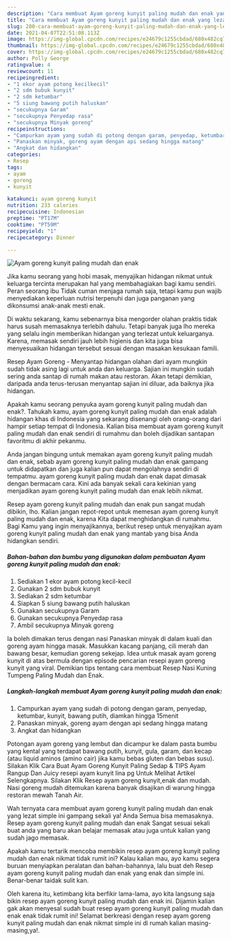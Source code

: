 ```yaml
---
description: "Cara membuat Ayam goreng kunyit paling mudah dan enak yang lezat Untuk Jualan"
title: "Cara membuat Ayam goreng kunyit paling mudah dan enak yang lezat Untuk Jualan"
slug: 280-cara-membuat-ayam-goreng-kunyit-paling-mudah-dan-enak-yang-lezat-untuk-jualan
date: 2021-04-07T22:51:08.113Z
image: https://img-global.cpcdn.com/recipes/e24679c1255cbdad/680x482cq70/ayam-goreng-kunyit-paling-mudah-dan-enak-foto-resep-utama.jpg
thumbnail: https://img-global.cpcdn.com/recipes/e24679c1255cbdad/680x482cq70/ayam-goreng-kunyit-paling-mudah-dan-enak-foto-resep-utama.jpg
cover: https://img-global.cpcdn.com/recipes/e24679c1255cbdad/680x482cq70/ayam-goreng-kunyit-paling-mudah-dan-enak-foto-resep-utama.jpg
author: Polly George
ratingvalue: 4
reviewcount: 11
recipeingredient:
- "1 ekor ayam potong kecilkecil"
- "2 sdm bubuk kunyit"
- "2 sdm ketumbar"
- "5 siung bawang putih haluskan"
- "secukupnya Garam"
- "secukupnya Penyedap rasa"
- "secukupnya Minyak goreng"
recipeinstructions:
- "Campurkan ayam yang sudah di potong dengan garam, penyedap, ketumbar, kunyit, bawang putih, diamkan hingga 15menit"
- "Panaskan minyak, goreng ayam dengan api sedang hingga matang"
- "Angkat dan hidangkan"
categories:
- Resep
tags:
- ayam
- goreng
- kunyit

katakunci: ayam goreng kunyit 
nutrition: 233 calories
recipecuisine: Indonesian
preptime: "PT17M"
cooktime: "PT59M"
recipeyield: "1"
recipecategory: Dinner

---
```



![Ayam goreng kunyit paling mudah dan enak](https://img-global.cpcdn.com/recipes/e24679c1255cbdad/680x482cq70/ayam-goreng-kunyit-paling-mudah-dan-enak-foto-resep-utama.jpg)

Jika kamu seorang yang hobi masak, menyajikan hidangan nikmat untuk keluarga tercinta merupakan hal yang membahagiakan bagi kamu sendiri. Peran seorang ibu Tidak cuman menjaga rumah saja, tetapi kamu pun wajib menyediakan keperluan nutrisi terpenuhi dan juga panganan yang dikonsumsi anak-anak mesti enak.

Di waktu  sekarang, kamu sebenarnya bisa mengorder olahan praktis tidak harus susah memasaknya terlebih dahulu. Tetapi banyak juga lho mereka yang selalu ingin memberikan hidangan yang terlezat untuk keluarganya. Karena, memasak sendiri jauh lebih higienis dan kita juga bisa menyesuaikan hidangan tersebut sesuai dengan masakan kesukaan famili. 

Resep Ayam Goreng - Menyantap hidangan olahan dari ayam mungkin sudah tidak asing lagi untuk anda dan keluarga. Sajian ini mungkin sudah sering anda santap di rumah makan atau restoran. Akan tetapi demikian, daripada anda terus-terusan menyantap sajian ini diluar, ada baiknya jika hidangan.

Apakah kamu seorang penyuka ayam goreng kunyit paling mudah dan enak?. Tahukah kamu, ayam goreng kunyit paling mudah dan enak adalah hidangan khas di Indonesia yang sekarang disenangi oleh orang-orang dari hampir setiap tempat di Indonesia. Kalian bisa membuat ayam goreng kunyit paling mudah dan enak sendiri di rumahmu dan boleh dijadikan santapan favoritmu di akhir pekanmu.

Anda jangan bingung untuk memakan ayam goreng kunyit paling mudah dan enak, sebab ayam goreng kunyit paling mudah dan enak gampang untuk didapatkan dan juga kalian pun dapat mengolahnya sendiri di tempatmu. ayam goreng kunyit paling mudah dan enak dapat dimasak dengan bermacam cara. Kini ada banyak sekali cara kekinian yang menjadikan ayam goreng kunyit paling mudah dan enak lebih nikmat.

Resep ayam goreng kunyit paling mudah dan enak pun sangat mudah dibikin, lho. Kalian jangan repot-repot untuk memesan ayam goreng kunyit paling mudah dan enak, karena Kita dapat menghidangkan di rumahmu. Bagi Kamu yang ingin menyajikannya, berikut resep untuk menyajikan ayam goreng kunyit paling mudah dan enak yang mantab yang bisa Anda hidangkan sendiri.

<!--inarticleads1-->

##### Bahan-bahan dan bumbu yang digunakan dalam pembuatan Ayam goreng kunyit paling mudah dan enak:

1. Sediakan 1 ekor ayam potong kecil-kecil
1. Gunakan 2 sdm bubuk kunyit
1. Sediakan 2 sdm ketumbar
1. Siapkan 5 siung bawang putih haluskan
1. Gunakan secukupnya Garam
1. Gunakan secukupnya Penyedap rasa
1. Ambil secukupnya Minyak goreng


Ia boleh dimakan terus dengan nasi Panaskan minyak di dalam kuali dan goreng ayam hingga masak. Masukkan kacang panjang, cili merah dan bawang besar, kemudian goreng sekejap. Idea untuk masak ayam goreng kunyit di atas bermula dengan episode pencarian resepi ayam goreng kunyit yang viral. Demikian tips tentang cara membuat Resep Nasi Kuning Tumpeng Paling Mudah dan Enak. 

<!--inarticleads2-->

##### Langkah-langkah membuat Ayam goreng kunyit paling mudah dan enak:

1. Campurkan ayam yang sudah di potong dengan garam, penyedap, ketumbar, kunyit, bawang putih, diamkan hingga 15menit
1. Panaskan minyak, goreng ayam dengan api sedang hingga matang
1. Angkat dan hidangkan


Potongan ayam goreng yang lembut dan dicampur ke dalam pasta bumbu yang kental yang terdapat bawang putih, kunyit, gula, garam, dan kecap (atau liquid aminos (amino cair) jika kamu bebas gluten dan bebas susu). Silakan Klik Cara Buat Ayam Goreng Kunyit Paling Sedap &amp; TIPS Ayam Rangup Dan Juicy resepi ayam kunyit lina pg Untuk Melihat Artikel Selengkapnya. Silakan Klik Resep ayam goreng kunyit,enak dan mudah. Nasi goreng mudah ditemukan karena banyak disajikan di warung hingga restoran mewah Tanah Air. 

Wah ternyata cara membuat ayam goreng kunyit paling mudah dan enak yang lezat simple ini gampang sekali ya! Anda Semua bisa memasaknya. Resep ayam goreng kunyit paling mudah dan enak Sangat sesuai sekali buat anda yang baru akan belajar memasak atau juga untuk kalian yang sudah jago memasak.

Apakah kamu tertarik mencoba membikin resep ayam goreng kunyit paling mudah dan enak nikmat tidak rumit ini? Kalau kalian mau, ayo kamu segera buruan menyiapkan peralatan dan bahan-bahannya, lalu buat deh Resep ayam goreng kunyit paling mudah dan enak yang enak dan simple ini. Benar-benar taidak sulit kan. 

Oleh karena itu, ketimbang kita berfikir lama-lama, ayo kita langsung saja bikin resep ayam goreng kunyit paling mudah dan enak ini. Dijamin kalian gak akan menyesal sudah buat resep ayam goreng kunyit paling mudah dan enak enak tidak rumit ini! Selamat berkreasi dengan resep ayam goreng kunyit paling mudah dan enak nikmat simple ini di rumah kalian masing-masing,ya!.

